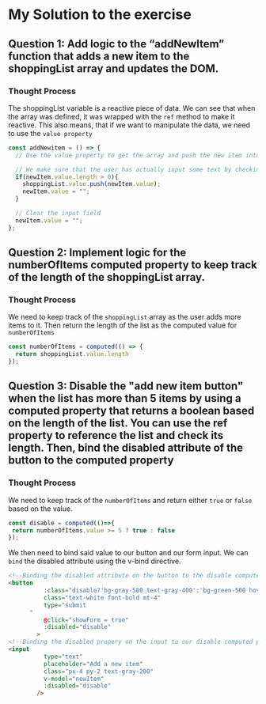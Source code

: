 # My Solution to the exercise

## Question 1: Add logic to the “addNewItem” function that adds a new item to the shoppingList array and updates the DOM.

### Thought Process
The shoppingList variable is a reactive piece of data. We can see that when the array was defined, it was wrapped with the `ref` method to make it reactive. This also means, that if we want to manipulate the data, we need to use the `value property`

```js
const addNewitem = () => {
  // Use the value property to get the array and push the new item into the array

  // We make sure that the user has actually input some text by checking whether the length of the new item is greater than 0  
  if(newItem.value.length > 0){
    shoppingList.value.push(newItem.value);
    newItem.value = "";
  }

  // Clear the input field
  newItem.value = "";
};
```

## Question 2: Implement logic for the numberOfItems computed property to keep track of the length of the shoppingList array. 

### Thought Process

We need to keep track of the `shoppingList` array as the user adds more items to it.
Then return the length of the list as the computed value for `numberOfItems`  

```js
const numberOfItems = computed(() => {
  return shoppingList.value.length
});
```

## Question 3: Disable the "add new item button" when the list has more than 5 items by using a computed property that returns a boolean based on the length of the list. You can use the ref property to reference the list and check its length. Then, bind the disabled attribute of the button to the computed property 

### Thought Process
We need to keep track of the `numberOfItems` and return either `true` or `false` based on the value.  

```js
const disable = computed(()=>{
 return numberOfItems.value >= 5 ? true : false
});
```

We then need to bind said value to our button and our form input. We can `bind` the disabled attribute using the v-bind directive.

```html
<!--Binding the disabled attribute on the button to the disable computed property-->
<button
          :class="disable?'bg-gray-500 text-gray-400':'bg-green-500 hover:bg-green-600'"
          class="text-white font-bold mt-4"
          type="submit
      "
          @click="showForm = true"
          :disabled="disable"
        >
<!--Binding the disabled propery on the input to our disable computed property-->
<input
          type="text"
          placeholder="Add a new item"
          class="px-4 py-2 text-gray-200"
          v-model="newItem"
          :disabled="disable"
        />        
```


